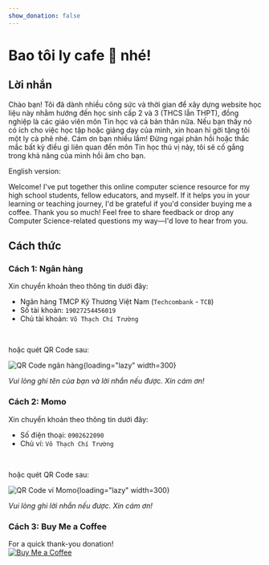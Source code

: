 ```yaml
---
show_donation: false
---
```


# Bao tôi ly cafe 🧋 nhé!

## Lời nhắn

Chào bạn! Tôi đã dành nhiều công sức và thời gian để xây dựng website học liệu này nhằm hướng đến học sinh cấp 2 và 3 (THCS lẫn THPT), đồng nghiệp là các giáo viên môn Tin học và cả bản thân nữa. Nếu bạn thấy nó có ích cho việc học tập hoặc giảng dạy của mình, xin hoan hỉ gởi tặng tôi một ly cà phê nhé. Cám ơn bạn nhiều lắm! Đừng ngại phản hồi hoặc thắc mắc bất kỳ điều gì liên quan đến môn Tin học thú vị này, tôi sẽ cố gắng trong khả năng của mình hồi âm cho bạn.

English version:

Welcome! I've put together this online computer science resource for my high school students, fellow educators, and myself. If it helps you in your learning or teaching journey, I'd be grateful if you'd consider buying me a coffee. Thank you so much! Feel free to share feedback or drop any Computer Science-related questions my way—I'd love to hear from you.

## Cách thức

### Cách 1: Ngân hàng

Xin chuyển khoản theo thông tin dưới đây:

- Ngân hàng TMCP Kỹ Thương Việt Nam (`Techcombank` - `TCB`)
- Số tài khoản: `19027254456019`
- Chủ tài khoản: `Võ Thạch Chí Trường`

<br>

hoặc quét QR Code sau:

![QR Code ngân hàng](https://api.onedrive.com/v1.0/shares/s!ApQ3j6n6-2wNsLIn-Kch9p8elACL-A/root/content){loading="lazy" width=300} 

*Vui lòng ghi tên của bạn và lời nhắn nếu được. Xin cám ơn!*

### Cách 2: Momo

Xin chuyển khoản theo thông tin dưới đây:

- Số điện thoại: `0902622090`
- Chủ ví: `Võ Thạch Chí Trường`

<br>

hoặc quét QR Code sau:

![QR Code ví Momo](https://api.onedrive.com/v1.0/shares/s!ApQ3j6n6-2wNsLIpiFQjYXv-d86Rug/root/content){loading="lazy" width=300} 

*Vui lòng ghi lời nhắn nếu được. Xin cám ơn!*

### Cách 3: Buy Me a Coffee

For a quick thank-you donation!  
[![Buy Me a Coffee](https://cdn.buymeacoffee.com/buttons/v2/default-yellow.png)](https://buymeacoffee.com/vtchitruong)
